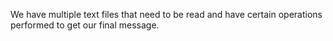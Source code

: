  We have multiple text files that need to be read and have certain operations performed to get our final message.